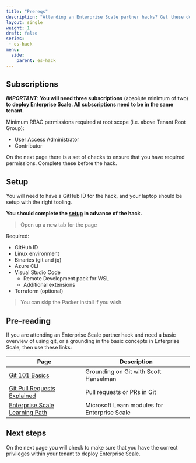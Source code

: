 ```yaml
---
title: "Prereqs"
description: "Attending an Enterprise Scale partner hacks? Get these done before it starts and then check you have the right access."
layout: single
weight: 1
draft: false
series:
 - es-hack
menu:
  side:
    parent: es-hack
---
```



## Subscriptions

_**IMPORTANT**_: **You will need three subscriptions** (absolute minimum of two) **to deploy Enterprise Scale. All subscriptions need to be in the same tenant.**

Minimum RBAC permissions required at root scope (i.e. above Tenant Root Group):

* User Access Administrator
* Contributor

On the next page there is a set of checks to ensure that you have required permissions. Complete these before the hack.

## Setup

You will need to have a GitHub ID for the hack, and your laptop should be setup with the right tooling.

**You should complete the [setup](/setup) in advance of the hack.**

> Open up a new tab for the page

Required:

* GitHub ID
* Linux environment
* Binaries (git and jq)
* Azure CLI
* Visual Studio Code
  * Remote Development pack for WSL
  * Additional extensions
* Terraform (optional)

> You can skip the Packer install if you wish.

## Pre-reading

If you are attending an Enterprise Scale partner hack and need a basic overview of using git, or a grounding in the basic concepts in Enterprise Scale, then use these links:

| **Page** | **Description** |
|---|---|
| [Git 101 Basics](https://www.youtube.com/watch?v=WBg9mlpzEYU) | Grounding on Git with Scott Hanselman |
| [Git Pull Requests Explained](https://www.youtube.com/watch?v=Mfz8NQncwiQ) | Pull requests or PRs in Git |
| [Enterprise Scale Learning Path](https://docs.microsoft.com//learn/paths/enterprise-scale-architecture/) | Microsoft Learn modules for Enterprise Scale |

## Next steps

On the next page you will check to make sure that you have the correct privileges within your tenant to deploy Enterprise Scale.
